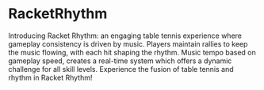 # RacketRhythm
Introducing Racket Rhythm: an engaging table tennis experience where gameplay consistency is driven by music. Players maintain rallies to keep the music flowing, with each hit shaping the rhythm. Music tempo based on gameplay speed, creates a real-time system which offers a dynamic challenge for all skill levels. Experience the fusion of table tennis and rhythm in Racket Rhythm!
